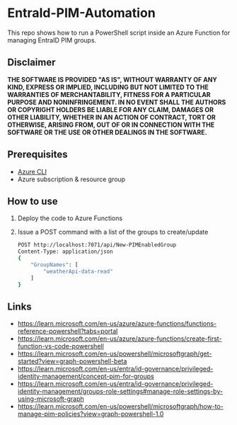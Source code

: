 # EntraId-PIM-Automation

This repo shows how to run a PowerShell script inside an Azure Function for managing EntraID PIM groups.

## Disclaimer

**THE SOFTWARE IS PROVIDED "AS IS", WITHOUT WARRANTY OF ANY KIND, EXPRESS OR IMPLIED, INCLUDING BUT NOT LIMITED TO THE WARRANTIES OF MERCHANTABILITY, FITNESS FOR A PARTICULAR PURPOSE AND NONINFRINGEMENT. IN NO EVENT SHALL THE AUTHORS OR COPYRIGHT HOLDERS BE LIABLE FOR ANY CLAIM, DAMAGES OR OTHER LIABILITY, WHETHER IN AN ACTION OF CONTRACT, TORT OR OTHERWISE, ARISING FROM, OUT OF OR IN CONNECTION WITH THE SOFTWARE OR THE USE OR OTHER DEALINGS IN THE SOFTWARE.**

## Prerequisites

- [Azure CLI](https://docs.microsoft.com/en-us/cli/azure/install-azure-cli)
- Azure subscription & resource group

## How to use

1.  Deploy the code to Azure Functions

1.  Issue a POST command with a list of the groups to create/update

    ```bash
    POST http://localhost:7071/api/New-PIMEnabledGroup
    Content-Type: application/json    
    {
        "GroupNames": [
            "weatherApi-data-read"
        ]
    }
    ```

## Links

- https://learn.microsoft.com/en-us/azure/azure-functions/functions-reference-powershell?tabs=portal
- https://learn.microsoft.com/en-us/azure/azure-functions/create-first-function-vs-code-powershell
- https://learn.microsoft.com/en-us/powershell/microsoftgraph/get-started?view=graph-powershell-beta
- https://learn.microsoft.com/en-us/entra/id-governance/privileged-identity-management/concept-pim-for-groups
- https://learn.microsoft.com/en-us/entra/id-governance/privileged-identity-management/groups-role-settings#manage-role-settings-by-using-microsoft-graph
- https://learn.microsoft.com/en-us/powershell/microsoftgraph/how-to-manage-pim-policies?view=graph-powershell-1.0